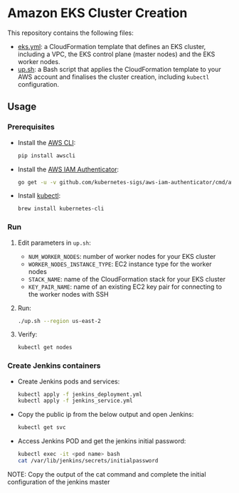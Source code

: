 # Amazon EKS Cluster Creation

This repository contains the following files:

- [eks.yml](eks.yml): a CloudFormation template that defines an EKS cluster, including a VPC, the EKS control plane (master nodes) and the EKS worker nodes.
- [up.sh](up.sh): a Bash script that applies the CloudFormation template to your AWS account and finalises the cluster creation, including `kubectl` configuration.

## Usage

### Prerequisites

- Install the [AWS CLI](https://docs.aws.amazon.com/cli/latest/userguide/installing.html):
    ~~~bash
    pip install awscli
    ~~~
- Install the [AWS IAM Authenticator](https://docs.aws.amazon.com/eks/latest/userguide/configure-kubectl.html):
    ~~~bash
    go get -u -v github.com/kubernetes-sigs/aws-iam-authenticator/cmd/aws-iam-authenticator
    ~~~
- Install [kubectl](https://kubernetes.io/docs/tasks/tools/install-kubectl/):
   ~~~bash
   brew install kubernetes-cli
   ~~~

### Run

1. Edit parameters in `up.sh`:
    - `NUM_WORKER_NODES`: number of worker nodes for your EKS cluster
    - `WORKER_NODES_INSTANCE_TYPE`: EC2 instance type for the worker nodes
    - `STACK_NAME`: name of the CloudFormation stack for your EKS cluster
    - `KEY_PAIR_NAME`: name of an existing EC2 key pair for connecting to the worker nodes with SSH

2. Run:
    ~~~bash
    ./up.sh --region us-east-2
    ~~~
    
3. Verify:
     ~~~bash
    kubectl get nodes
    ~~~
### Create Jenkins containers

  - Create Jenkins pods and services:
    ~~~bash
    kubectl apply -f jenkins_deployment.yml
    kubectl apply -f jenkins_service.yml
    ~~~
    
  - Copy the public ip from the below output and open Jenkins:
    ~~~bash
    kubectl get svc
    ~~~
    
  - Access Jenkins POD and get the jenkins initial password:
    ~~~bash
    kubectl exec -it <pod name> bash
    cat /var/lib/jenkins/secrets/initialpassword
    ~~~
  NOTE: Copy the output of the cat command and complete the initial configuration of the jenkins master
  
